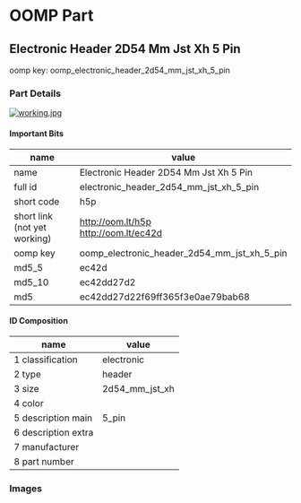 # OOMP Part  
## Electronic Header 2D54 Mm Jst Xh 5 Pin  
  
oomp key: oomp_electronic_header_2d54_mm_jst_xh_5_pin  
  
### Part Details  
  
[![working.jpg](working_600.jpg)](working.jpg)  
  
#### Important Bits  
| name | value | 
| --- | --- | 
| name | Electronic Header 2D54 Mm Jst Xh 5 Pin | 
| full id | electronic_header_2d54_mm_jst_xh_5_pin | 
| short code | h5p | 
| short link<br>(not yet working) | http://oom.lt/h5p<br>http://oom.lt/ec42d | 
| oomp key | oomp_electronic_header_2d54_mm_jst_xh_5_pin | 
| md5_5 | ec42d | 
| md5_10 | ec42dd27d2 | 
| md5 | ec42dd27d22f69ff365f3e0ae79bab68 | 
#### ID Composition  
| name | value | 
| --- | --- | 
| 1 classification | electronic | 
| 2 type | header | 
| 3 size | 2d54_mm_jst_xh | 
| 4 color |  | 
| 5 description main | 5_pin | 
| 6 description extra |  | 
| 7 manufacturer |  | 
| 8 part number |  | 
### Images  
